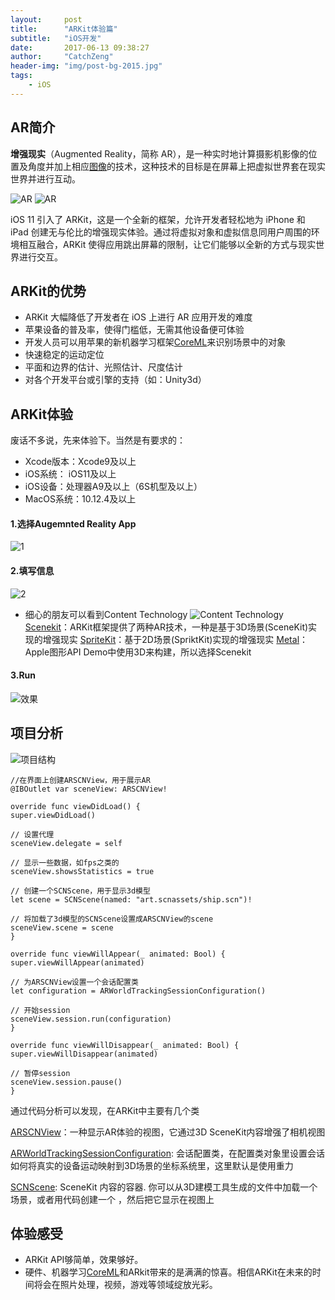 ```yaml
---
layout:     post
title:      "ARKit体验篇"
subtitle:   "iOS开发"
date:       2017-06-13 09:38:27
author:     "CatchZeng"
header-img: "img/post-bg-2015.jpg"
tags:
    - iOS
---
```

<span id="busuanzi_container_page_pv"></span>

## AR简介
**增强现实**（Augmented Reality，简称 AR），是一种实时地计算摄影机影像的位置及角度并加上相应[图像](http://baike.baidu.com/item/%E5%9B%BE%E5%83%8F)的技术，这种技术的目标是在屏幕上把虚拟世界套在现实世界并进行互动。

![AR](http://upload-images.jianshu.io/upload_images/943491-5659bb5ec353b2a4.jpg?imageMogr2/auto-orient/strip%7CimageView2/2/w/1240)
![AR](http://upload-images.jianshu.io/upload_images/943491-84e13a4fe5722527.gif?)

iOS 11 引入了 ARKit，这是一个全新的框架，允许开发者轻松地为 iPhone 和 iPad 创建无与伦比的增强现实体验。通过将虚拟对象和虚拟信息同用户周围的环境相互融合，ARKit 使得应用跳出屏幕的限制，让它们能够以全新的方式与现实世界进行交互。

## ARKit的优势
* ARKit 大幅降低了开发者在 iOS 上进行 AR 应用开发的难度
* 苹果设备的普及率，使得门槛低，无需其他设备便可体验
* 开发人员可以用苹果的新机器学习框架[CoreML](https://developer.apple.com/documentation/coreml)来识别场景中的对象
* 快速稳定的运动定位
* 平面和边界的估计、光照估计、尺度估计
* 对各个开发平台或引擎的支持（如：Unity3d）

## ARKit体验
废话不多说，先来体验下。当然是有要求的：
* Xcode版本：Xcode9及以上
* iOS系统： iOS11及以上
* iOS设备：处理器A9及以上（6S机型及以上）
* MacOS系统：10.12.4及以上

#### 1.选择Augemnted Reality App
![1](http://upload-images.jianshu.io/upload_images/943491-96e6901c86f1dd41.png?imageMogr2/auto-orient/strip%7CimageView2/2/w/1240)

#### 2.填写信息
![2](http://upload-images.jianshu.io/upload_images/943491-daa483ec3e1f57d2.png?imageMogr2/auto-orient/strip%7CimageView2/2/w/1240)
* 细心的朋友可以看到Content Technology
![Content Technology](http://upload-images.jianshu.io/upload_images/943491-4b4a66fe2fc6b47a.png?imageMogr2/auto-orient/strip%7CimageView2/2/w/1240)
[Scenekit](https://developer.apple.com/documentation/scenekit)：ARKit框架提供了两种AR技术，一种是基于3D场景(SceneKit)实现的增强现实
[SpriteKit](https://developer.apple.com/documentation/spriteKit)：基于2D场景(SpriktKit)实现的增强现实
[Metal](https://developer.apple.com/metal/)：Apple图形API
Demo中使用3D来构建，所以选择Scenekit

#### 3.Run
![效果](http://upload-images.jianshu.io/upload_images/943491-14612a5de2e955e6.gif?)

## 项目分析
![项目结构](http://upload-images.jianshu.io/upload_images/943491-d8ebceb7a8e3c15d.png?imageMogr2/auto-orient/strip%7CimageView2/2/w/1240)

```
//在界面上创建ARSCNView，用于展示AR
@IBOutlet var sceneView: ARSCNView!

override func viewDidLoad() {
super.viewDidLoad()

// 设置代理
sceneView.delegate = self

// 显示一些数据，如fps之类的
sceneView.showsStatistics = true

// 创建一个SCNScene，用于显示3d模型
let scene = SCNScene(named: "art.scnassets/ship.scn")!

// 将加载了3d模型的SCNScene设置成ARSCNView的scene
sceneView.scene = scene
}

override func viewWillAppear(_ animated: Bool) {
super.viewWillAppear(animated)

// 为ARSCNView设置一个会话配置类
let configuration = ARWorldTrackingSessionConfiguration()

// 开始session
sceneView.session.run(configuration)
}

override func viewWillDisappear(_ animated: Bool) {
super.viewWillDisappear(animated)

// 暂停session
sceneView.session.pause()
}
```
通过代码分析可以发现，在ARKit中主要有几个类

[ARSCNView](https://developer.apple.com/documentation/arkit/arscnview)：一种显示AR体验的视图，它通过3D SceneKit内容增强了相机视图

[ARWorldTrackingSessionConfiguration](https://developer.apple.com/documentation/arkit/ARWorldTrackingSessionConfiguration): 会话配置类，在配置类对象里设置会话如何将真实的设备运动映射到3D场景的坐标系统里，这里默认是使用重力

[SCNScene](https://developer.apple.com/documentation/scenekit/scnscene): SceneKit 内容的容器. 你可以从3D建模工具生成的文件中加载一个场景，或者用代码创建一个 ，然后把它显示在视图上

## 体验感受
* ARKit API够简单，效果够好。
* 硬件、机器学习[CoreML](https://developer.apple.com/documentation/coreml)和ARkit带来的是满满的惊喜。相信ARKit在未来的时间将会在照片处理，视频，游戏等领域绽放光彩。
